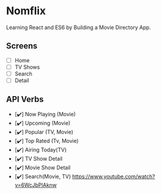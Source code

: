 # Nomflix

Learning React and ES6 by Building a Movie Directory App.

## Screens

- [ ] Home
- [ ] TV Shows
- [ ] Search
- [ ] Detail

## API Verbs

- [✔️] Now Playing (Movie)
- [✔️] Upcoming (Movie)
- [✔️] Popular (TV, Movie)
- [✔️] Top Rated (Tv, Movie)
- [✔️] Airing Today(TV)
- [️️️✔️️️️] TV Show Detail️
- [✔️] Movie Show Detail
- [️️️️️✔️] Search(Movie, TV)
  https://www.youtube.com/watch?v=6WcJbPlAknw
